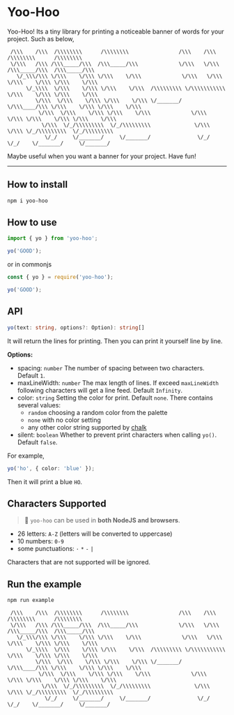 # Yoo-Hoo

Yoo-Hoo! Its a tiny library for printing a noticeable banner of words for your project. Such as below,

```text
 /\\\    /\\\  /\\\\\\\\      /\\\\\\\\                /\\\    /\\\    /\\\\\\\\      /\\\\\\\\
 \/\\\   /\\\ /\\\_____/\\\  /\\\_____/\\\             \/\\\   \/\\\  /\\\_____/\\\  /\\\_____/\\\
   \/_\\\/\\\ \/\\\    \/\\\ \/\\\    \/\\\             \/\\\   \/\\\ \/\\\    \/\\\ \/\\\    \/\\\
      \/_\\\\  \/\\\    \/\\\ \/\\\    \/\\\  /\\\\\\\\\ \/\\\\\\\\\\\ \/\\\    \/\\\ \/\\\    \/\\\
         \/\\\  \/\\\    \/\\\ \/\\\    \/\\\ \/_______/  \/\\\____/\\\ \/\\\    \/\\\ \/\\\    \/\\\
          \/\\\  \/\\\    \/\\\ \/\\\    \/\\\             \/\\\   \/\\\ \/\\\    \/\\\ \/\\\    \/\\\
           \/\\\  \/_/\\\\\\\\\  \/_/\\\\\\\\\              \/\\\   \/\\\ \/_/\\\\\\\\\  \/_/\\\\\\\\\
            \/_/     \/_______/     \/_______/               \/_/    \/_/    \/_______/     \/_______/
```

Maybe useful when you want a banner for your project. Have fun!

---

## How to install

```bash
npm i yoo-hoo
```

## How to use

```js
import { yo } from 'yoo-hoo';

yo('GOOD');
```

or in commonjs

```js
const { yo } = require('yoo-hoo');

yo('GOOD');
```

## API

```typescript
yo(text: string, options?: Option): string[]
```

It will return the lines for printing. Then you can print it yourself line by line.

**Options:**

- spacing: `number`  The number of spacing between two characters. Default `1`.
- maxLineWidth: `number`  The max length of lines. If exceed `maxLineWidth` following characters will get a line feed. Default `Infinity`.
- color: `string`  Setting the color for print. Default `none`. There contains several values:
  - `random` choosing a random color from the palette
  - `none` with no color setting
  - any other color string supported by [chalk](https://github.com/chalk/chalk)
- silent: `boolean`  Whether to prevent print characters when calling `yo()`. Default `false`.

For example,

```typescript
yo('ho', { color: 'blue' });
```

Then it will print a blue `HO`.

## Characters Supported

> 🤘 `yoo-hoo` can be used in **both NodeJS and browsers**.

- 26 letters: `A-Z` (letters will be converted to uppercase)
- 10 numbers: `0-9`
- some punctuations: `·` `*` `-` `|`

Characters that are not supported will be ignored.

## Run the example

```bash
npm run example
```

```text
 /\\\    /\\\  /\\\\\\\\      /\\\\\\\\                /\\\    /\\\    /\\\\\\\\      /\\\\\\\\
 \/\\\   /\\\ /\\\_____/\\\  /\\\_____/\\\             \/\\\   \/\\\  /\\\_____/\\\  /\\\_____/\\\
   \/_\\\/\\\ \/\\\    \/\\\ \/\\\    \/\\\             \/\\\   \/\\\ \/\\\    \/\\\ \/\\\    \/\\\
      \/_\\\\  \/\\\    \/\\\ \/\\\    \/\\\  /\\\\\\\\\ \/\\\\\\\\\\\ \/\\\    \/\\\ \/\\\    \/\\\
         \/\\\  \/\\\    \/\\\ \/\\\    \/\\\ \/_______/  \/\\\____/\\\ \/\\\    \/\\\ \/\\\    \/\\\
          \/\\\  \/\\\    \/\\\ \/\\\    \/\\\             \/\\\   \/\\\ \/\\\    \/\\\ \/\\\    \/\\\
           \/\\\  \/_/\\\\\\\\\  \/_/\\\\\\\\\              \/\\\   \/\\\ \/_/\\\\\\\\\  \/_/\\\\\\\\\
            \/_/     \/_______/     \/_______/               \/_/    \/_/    \/_______/     \/_______/
```